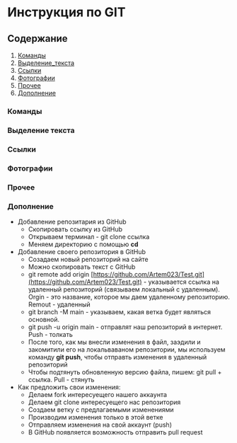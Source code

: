 # Инструкция по GIT

## Содержание

1. [Команды](#команды)
2. [Выделение_текста](#выделение-текста)
3. [Ссылки](#ссылки)
5. [Фотографии](#фотографии)
6. [Прочее](#прочее)
7. [Дополнение](#дополнение)

### Команды

### Выделение текста

### Ссылки

### Фотографии

### Прочее


### Дополнение
- Добавление репозитария из GitHub
    - Скопировать ссылку из GitHub
    - Открываем терминал - git clone ссылка
    - Меняем директорию с помощью **cd**
- Добавление своего репозитория в GitHub
    - Созадаем новый репозиторий на сайте
    - Можно скопировать текст с GitHub
    - git remote add origin [https://github.com/Artem023/Test.git](https://github.com/Artem023/Test.git) - указывается ссылка на удаленный репозиторий (связываем локальный с удаленным). Orgin - это название, которое мы даем удаленному репозиторию. Remout - удаленный
    - git branch -M main  -  указываем, какая ветка будет являться основной.
    - git push -u origin main  -  отправлят наш репозиторий в интернет.  Push - толкать
    - После того, как мы внесли изменения в файл, заэдили и закомитили его на локальваваном репозитории, мы используем команду      **git push**, чтобы отправть изменения в удаленный репозиторий
    - Чтобы подтянуть обновленную версию файла, пишем: git pull + ссылка. Pull - стянуть
- Как предложить свои изменения:
    - Делаем fork интересуещего нашего аккаунта
    - Делаем git clone интересуещего нас репозитория
    - Создаем ветку с предлагаемыми изменениями
    - Производим изменения только в этой ветке
    - Отправляем изменения на свой аккаунт (push)
    - В GitHub  появляется возможность отправить pull request

